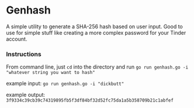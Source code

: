 # Genhash

A simple utility to generate a SHA-256 hash based on user input. Good to use for simple stuff like creating a more complex password for your Tinder account.

### Instructions
From command line, just `cd` into the directory and run `go run genhash.go -i "whatever string you want to hash"`

example input:
`go run genhash.go -i "dickbutt"`

example output:
`3f9334c39cb39c74319895fb5f3df84bf32d52fc75da1a5b358709b21c1abfef`



